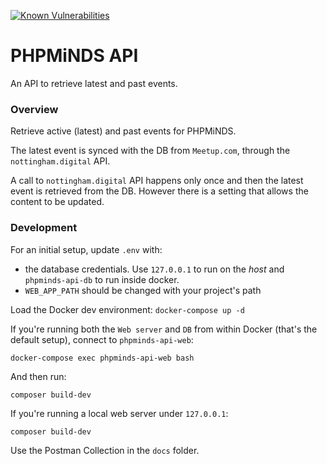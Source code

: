 [![Known Vulnerabilities](https://snyk.io/test/github/phpminds/api/badge.svg?targetFile=composer.lock)](https://snyk.io/test/github/phpminds/api?targetFile=composer.lock)

# PHPMiNDS API

An API to retrieve latest and past events.

### Overview

Retrieve active (latest) and past events for PHPMiNDS.

The latest event is synced with the DB from `Meetup.com`, through the `nottingham.digital` API.

A call to `nottingham.digital` API happens only once and then the latest event is retrieved from the DB. However there is a setting that allows the content to be updated.

### Development

For an initial setup, update `.env` with:

* the database credentials. Use `127.0.0.1` to run on the _host_ and `phpminds-api-db` to run inside docker.
* `WEB_APP_PATH` should be changed with your project's path

Load the Docker dev environment: `docker-compose up -d`

If you're running both the `Web server` and `DB` from within Docker (that's the default setup), connect to `phpminds-api-web`:

`docker-compose exec phpminds-api-web bash`

And then run:

`composer build-dev`

If you're running a local web server under `127.0.0.1`:

`composer build-dev`


Use the Postman Collection in the `docs` folder.
